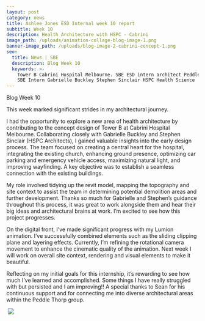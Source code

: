 ```yaml
---
layout: post
category: news
title: Ashlee Jones ESD Internal week 10 report
subtitle: Week 10
description: Health Architecture with HSPC - Cabrini
image_path: /uploads/animation-collage-blog-image-1.png
banner-image_path: /uploads/blog-image-2-cabrini-concept-1.png
seo:
  title: News | SBE
  description: Blog Week 10
  keywords: >-
    Tower B Cabrini Hospital Melbourne. SBE ESD intern architect Peddle Thorp
    SBE Intern Gabrielle Buckley Stephen Sinclair HSPC Health Science 
---
```

Blog Week 10

This week marked significant strides in my architectural journey.

I had the opportunity to explore a new area of health architecture by contributing to the concept design of Tower B at Cabrini Hospital Melbourne. Collaborating closely with Gabrielle Buckley and Stephen Sinclair (HSPC Architects), I gained valuable insights into the early design process. The team focused on creating a central heart for the hospital, integrating the existing church, enhancing ground presence, optimizing car parking and emergency vehicle access, maximizing natural light, and improving wayfinding. A key objective was to establish a seamless connection with the existing buildings.

My role involved tidying up the revit model, mapping the topography and site context to assist the team in determining potential demolition areas and further development. Thanks so much for Gabrielle and Stephen’s guidance throughout this process, it was great to work alongside them and hear their big ideas and architectural brains at work. I’m excited to see how this project progresses.

On the digital front, I’ve made significant progress with my Lumion animation. I’ve successfully combined elements such as the sliding clipping plane and layering effects. Currently, I’m refining the rotational camera movement to enhance the cinematic quality of the animation. Next week I will work on overall site context, rendering and visual elements to make it beautiful.

Reflecting on my initial goals for this internship, it’s rewarding to see how much I’ve learned and accomplished. Some things I have really struggled with but persisted and I am improving!! A special thanks to Sean for his continuous support and for connecting me into diverse architectural areas within the Peddle Thorp group.

&nbsp;![](/uploads/blog-image-4-cabrini.png)